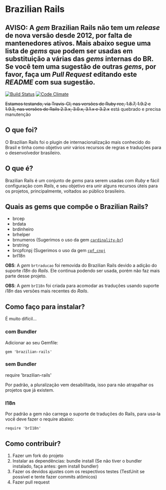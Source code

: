 # Brazilian Rails

## AVISO: A _gem_ Brazilian Rails não tem um _release_ de nova versão desde 2012, por falta de mantenedores ativos. Mais abaixo segue uma lista de _gems_ que podem ser usadas em substituição a várias das _gems_ internas do BR. Se você tem uma sugestão de outras _gems_, por favor, faça um _Pull Request_ editando este _README_ com sua sugestão.

[![Build Status](https://secure.travis-ci.org/tapajos/brazilian-rails.png?branch=master)](http://travis-ci.org/tapajos/brazilian-rails)
[![Code Climate](https://codeclimate.com/github/tapajos/brazilian-rails.png)](https://codeclimate.com/github/tapajos/brazilian-rails)

~~Estamos testando, via Travis-CI, nas versões de Ruby ree, 1.8.7, 1.9.2 e 1.9.3, nas versões de Rails 2.3.x, 3.0.x, 3.1.x e 3.2.x~~ está quebrado e precisa manutenção

## O que foi?

O Brazilian Rails foi o plugin de internacionalização mais conhecido do Brasil e tinha como objetivo unir vários recursos de regras e traduções para o desenvolvedor brasileiro.

## O que é?

Brazilian Rails é um conjunto de _gems_ para serem usadas com _Ruby_ e fácil configuração com _Rails_, e seu objetivo era unir alguns recursos úteis para os projetos, principalmente, voltados ao público brasileiro.

## Quais as gems que compõe o Brazilian Rails?

* brcep
* brdata
* brdinheiro
* brhelper
* brnumeros (Sugerimos o uso da gem [`cardinality-br`][cardinalitybr])
* brstring
* brcpfcnpj (Sugerimos o uso da gem [`cpf_cnpj`][cpfcnpj]
* brI18n

**OBS**: A _gem_ `brtraducao` foi removida do Brazilian Rails devido a adição do suporte _i18n_ do _Rails_. Ele continua podendo ser usada, porém não faz mais parte desse projeto.

**OBS**: A _gem_ `brI18n` foi criada para acomodar as traduções usando suporte _i18n_ das versões mais recentes do _Rails_.

## Como faço para instalar?

É muito difícil...

### com Bundler

Adicionar ao seu Gemfile:

	gem 'brazilian-rails'

### sem Bundler

require 'brazilian-rails'

Por padrão, a pluralização vem desabilitada, isso para não atrapalhar os projetos que já existem.

### I18n

Por padrão a gem não carrega o suporte de traduções do Rails, para usa-la você deve fazer o require abaixo:

	require 'brI18n'

## Como contribuir?

1. Fazer um fork do projeto
1. Instalar as dependências: bundle install (Se não tiver o bundler instalado, faça antes: gem install bundler)
1. Fazer os devidos ajustes com os respectivos testes (TestUnit se possível e tente fazer commits atômicos)
1. Fazer pull request

[cardinalitybr]: https://github.com/leandro/cardinality-br
[cpfcnpj]: https://github.com/fnando/cpf_cnpj
